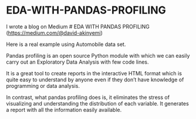 # EDA-WITH-PANDAS-PROFILING

I wrote a blog on Medium # EDA WITH PANDAS PROFILING  (https://medium.com/@david-akinyemi)

Here is a real example using Automobile data set.

Pandas profiling is an open source Python module with which we can easily carry out an Exploratory Data Analysis with few code lines.

It is a great tool to create reports in the interactive HTML format which is quite easy to understand by anyone even if they don’t have knowledge of programming or data analysis.

In contrast, what pandas profiling does is, it eliminates the stress of visualizing and understanding the distribution of each variable. It generates a report with all the information easily available.
